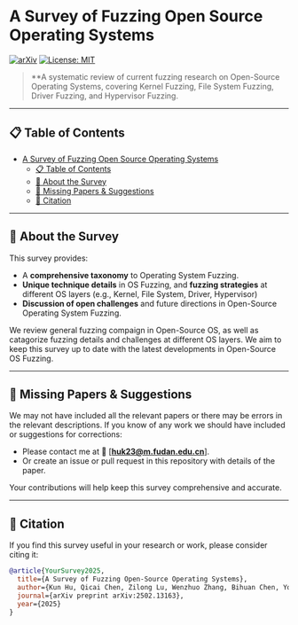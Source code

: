 # A Survey of Fuzzing Open Source Operating Systems

[![arXiv](https://img.shields.io/badge/arXiv-2502.13163-b31b1b.svg)](https://arxiv.org/abs/2502.13163)
[![License: MIT](https://img.shields.io/badge/License-MIT-yellow.svg)](https://opensource.org/licenses/MIT)


> **A systematic review of current fuzzing research on Open-Source Operating Systems, covering Kernel Fuzzing, File System Fuzzing, Driver Fuzzing, and Hypervisor Fuzzing.

---

## 📋 Table of Contents
- [A Survey of Fuzzing Open Source Operating Systems](#a-survey-of-fuzzing-open-source-operating-systems)
  - [📋 Table of Contents](#-table-of-contents)
  - [🚀 About the Survey](#-about-the-survey)
  - [📜 Missing Papers \& Suggestions](#-missing-papers--suggestions)
  - [🔗 Citation](#-citation)

---

## 🚀 About the Survey
This survey provides:
- A **comprehensive taxonomy** to Operating System Fuzzing.  
- **Unique technique details** in OS Fuzzing, and **fuzzing strategies** at different OS layers (e.g., Kernel, File System, Driver, Hypervisor)
- **Discussion of open challenges** and future directions in Open-Source Operating System Fuzzing.

We review general fuzzing compaign in Open-Source OS, as well as catagorize fuzzing details and challenges at different OS layers. We aim to keep this survey up to date with the latest developments in Open-Source OS Fuzzing.

---

## 📜 Missing Papers & Suggestions
We may not have included all the relevant papers or there may be errors in the relevant descriptions. If you know of any work we should have included or suggestions for corrections:
- Please contact me at 📩 [**huk23@m.fudan.edu.cn**].
- Or create an issue or pull request in this repository with details of the paper.

Your contributions will help keep this survey comprehensive and accurate.

---



## 🔗 Citation
If you find this survey useful in your research or work, please consider citing it:

```bibtex
@article{YourSurvey2025,
  title={A Survey of Fuzzing Open-Source Operating Systems},
  author={Kun Hu, Qicai Chen, Zilong Lu, Wenzhuo Zhang, Bihuan Chen, You Lu, Haowen Jiang, Bingkun Sun, Xin Peng, Wenyun Zhao},
  journal={arXiv preprint arXiv:2502.13163},
  year={2025}
}
